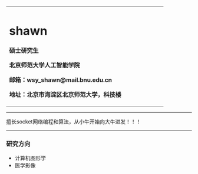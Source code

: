 <body background="/zhengjianzhao.jpg">
<table border="0">
  <tr>
    <td width="75%">
      <h1>shawn</h1>
      <p><b>硕士研究生</b></p>
      <p><b>北京师范大学人工智能学院</b></p>
      <p><b>邮箱：wsy_shawn@mail.bnu.edu.cn</b></p>
      <p><b>地址：北京市海淀区北京师范大学，科技楼</b></p>
    </td>
  </tr>
</table>
</body>
<hr>
<p>
  擅长socket网络编程和算法，从小牛开始向大牛进发！！！
</p>
<hr>
<h3>研究方向</h3>
<ul>
<li>计算机图形学</li>
<li>医学影像</li>


